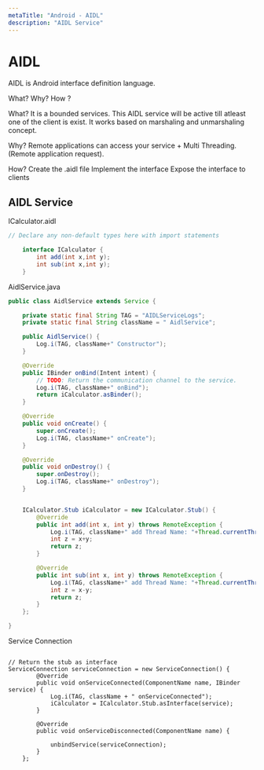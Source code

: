 ```yaml
---
metaTitle: "Android - AIDL"
description: "AIDL Service"
---
```


# AIDL


AIDL is Android interface definition language.

What? Why? How ?

What?
It is a bounded services.
This AIDL service will be active till atleast one of the client is exist.
It works based on marshaling and unmarshaling concept.

Why?
Remote applications can access your service +
Multi Threading.(Remote application request).

How?
Create the .aidl file
Implement the interface
Expose the interface to clients



## AIDL Service


> 
ICalculator.aidl


```java
// Declare any non-default types here with import statements

    interface ICalculator {
        int add(int x,int y);
        int sub(int x,int y);
    }

```

> 
AidlService.java


```java
public class AidlService extends Service {

    private static final String TAG = "AIDLServiceLogs";
    private static final String className = " AidlService";

    public AidlService() {
        Log.i(TAG, className+" Constructor");
    }

    @Override
    public IBinder onBind(Intent intent) {
        // TODO: Return the communication channel to the service.
        Log.i(TAG, className+" onBind");
        return iCalculator.asBinder();
    }

    @Override
    public void onCreate() {
        super.onCreate();
        Log.i(TAG, className+" onCreate");
    }

    @Override
    public void onDestroy() {
        super.onDestroy();
        Log.i(TAG, className+" onDestroy");
    }


    ICalculator.Stub iCalculator = new ICalculator.Stub() {
        @Override
        public int add(int x, int y) throws RemoteException {
            Log.i(TAG, className+" add Thread Name: "+Thread.currentThread().getName());
            int z = x+y;
            return z;
        }

        @Override
        public int sub(int x, int y) throws RemoteException {
            Log.i(TAG, className+" add Thread Name: "+Thread.currentThread().getName());
            int z = x-y;
            return z;
        }
    };

}

```

> 
Service Connection


```

// Return the stub as interface
ServiceConnection serviceConnection = new ServiceConnection() {
        @Override
        public void onServiceConnected(ComponentName name, IBinder service) {
            Log.i(TAG, className + " onServiceConnected");
            iCalculator = ICalculator.Stub.asInterface(service);
        }

        @Override
        public void onServiceDisconnected(ComponentName name) {

            unbindService(serviceConnection);
        }
    };

```


